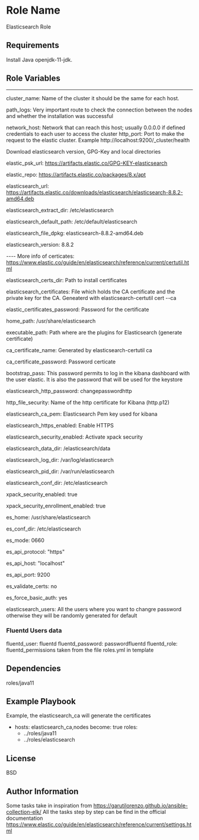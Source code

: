 Role Name
=========

Elasticsearch Role

Requirements
------------

Install Java openjdk-11-jdk. 

Role Variables
--------------

---

cluster_name: Name of the cluster it should be the same for each host. 

path_logs: Very important route to check the connection between the nodes and whether the installation was successful

network_host: Network that can reach this host; usually 0.0.0.0 if defined credentials to each user to access the cluster
http_port: Port to make the request to the elastic cluster. Example http://localhost:9200/_cluster/health

Download elasticsearch version, GPG-Key and local directories

elastic_psk_url:  https://artifacts.elastic.co/GPG-KEY-elasticsearch

elastic_repo: https://artifacts.elastic.co/packages/8.x/apt

elasticsearch_url: https://artifacts.elastic.co/downloads/elasticsearch/elasticsearch-8.8.2-amd64.deb

elasticsearch_extract_dir: /etc/elasticsearch

elasticsearch_default_path: /etc/default/elasticsearch

elasticsearch_file_dpkg: elasticsearch-8.8.2-amd64.deb

elasticsearch_version: 8.8.2

---- More info of certicates: https://www.elastic.co/guide/en/elasticsearch/reference/current/certutil.html

elasticsearch_certs_dir: Path to install certificates

elasticsearch_certificates: File which holds the CA certificate and the private key for the CA. Geneaterd with elasticsearch-certutil cert --ca

elastic_certificates_password: Password for the certificate


home_path: /usr/share/elasticsearch

executable_path: Path where are the plugins for Elasticsearch (generate certificate)


ca_certificate_name: Generated by elasticsearch-certutil ca

ca_certificate_password: Password certicate

bootstrap_pass: This password permits to log in the kibana dashboard with the user elastic. It is also the password that will be used for the keystore


elasticsearch_http_password: changepasswordhttp

http_file_security: Name of the http certificate for Kibana (http.p12)

elasticsearch_ca_pem: Elasticsearch Pem key used for kibana

elasticsearch_https_enabled: Enable HTTPS

elasticsearch_security_enabled: Activate xpack security 

elasticsearch_data_dir: /elasticsearch/data

elasticsearch_log_dir: /var/log/elasticsearch

elasticsearch_pid_dir: /var/run/elasticsearch

elasticsearch_conf_dir: /etc/elasticsearch

xpack_security_enabled: true

xpack_security_enrollment_enabled: true

es_home: /usr/share/elasticsearch

es_conf_dir: /etc/elasticsearch


es_mode: 0660

es_api_protocol: "https"

es_api_host: "localhost"

es_api_port: 9200


es_validate_certs: no

es_force_basic_auth: yes


elasticsearch_users: All the users where you want to changre password otherwise they will be randomly generated for default

### Fluentd Users data
fluentd_user: fluentd
fluentd_password: passwordfluentd
fluentd_role: fluentd_permissions taken from the file roles.yml in template



Dependencies
------------

roles/java11

Example Playbook
----------------

Example, the elasticsearch_ca will generate the certificates

- hosts: elasticsearch_ca,nodes 
  become: true
  roles: 
    - ../roles/java11
    - ../roles/elasticsearch

License
-------

BSD

Author Information
------------------

Some tasks take in inspiration from https://garutilorenzo.github.io/ansible-collection-elk/
All the tasks step by step can be find in the official documentation https://www.elastic.co/guide/en/elasticsearch/reference/current/settings.html